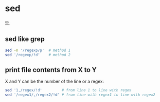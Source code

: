# sed
[✏️](https://github.com/meleu/my-notes/edit/master/sed.md)

## sed like grep

```sh
sed -n '/regexp/p'  # method 1
sed '/regexp/!d'    # method 2
```

## print file contents from X to Y

X and Y can be the number of the line or a regex:

```sh
sed '1,/regex/!d'         # from line 1 to line with regex
sed '/regex1/,/regex2/!d' # from line with regex1 to line with regex2
```
